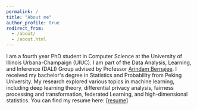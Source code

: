 ```yaml
---
permalink: /
title: "About me"
author_profile: true
redirect_from: 
  - /about/
  - /about.html
---
```


I am a fourth year PhD student in Computer Science at the University of Illinois Urbana-Champaign (UIUC). I am part of the Data Analysis, Learning, and Inference (DALI) Group advised by Professor [Arindam Bernajee](https://arindam.cs.illinois.edu/). I received my bachelor's degree in Statistics and Probability from Peking University. My research explored various topics in machine learning, including deep learning theory, differential privacy analysis, fairness processing and transformation, federated Learning, and high-dimensional statistics. You can find my resume here: [[resume]](https://joyceli0729.github.io/files/Resume(3)6.pdf)
